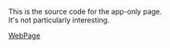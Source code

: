 
This is the source code for the app-only page. <br>
It's not particularly interesting. <br>

[WebPage](https://mocatea.github.io/UniLiveViewer_WebPage/)
